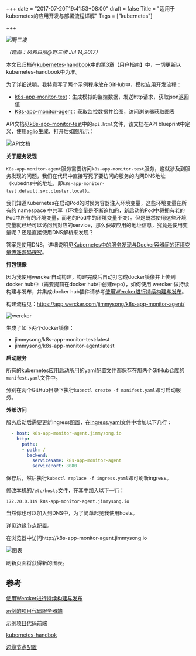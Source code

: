 +++
date = "2017-07-20T19:41:53+08:00"
draft = false
Title = "适用于kubernetes的应用开发与部署流程详解"
Tags = ["kubernetes"]

+++

![野三坡](http://olz1di9xf.bkt.clouddn.com/20170714048.jpg)

*（题图：风和日丽@野三坡 Jul 14,2017）*

本文已归档在[kubernetes-handbook](https://github.com/rootsongjc/kubernetes-handbook)中的第3章【用户指南】中，一切更新以kubernetes-handbook中为准。

为了详细说明，我特意写了两个示例程序放在GitHub中，模拟应用开发流程：

- [k8s-app-monitor-test](https://github.com/rootsongjc/k8s-app-monitor-test)：生成模拟的监控数据，发送http请求，获取json返回值
- [K8s-app-monitor-agent](https://github.com/rootsongjc/k8s-app-monitor-agent)：获取监控数据并绘图，访问浏览器获取图表

API文档见[k8s-app-monitor-test](https://github.com/rootsongjc/k8s-app-monitor-test)中的`api.html`文件，该文档在API blueprint中定义，使用[aglio](https://github.com/danielgtaylor/aglio)生成，打开后如图所示：

![API文档](http://olz1di9xf.bkt.clouddn.com/k8s-app-monitor-test-api-doc.jpg)

**关于服务发现**

`K8s-app-monitor-agent`服务需要访问`k8s-app-monitor-test`服务，这就涉及到服务发现的问题，我们在代码中直接写死了要访问的服务的内网DNS地址（kubedns中的地址，即`k8s-app-monitor-test.default.svc.cluster.local`）。

我们知道Kubernetes在启动Pod的时候为容器注入环境变量，这些环境变量在所有的 namespace 中共享（环境变量是不断追加的，新启动的Pod中将拥有老的Pod中所有的环境变量，而老的Pod中的环境变量不变）。但是既然使用这些环境变量就已经可以访问到对应的service，那么获取应用的地址信息，究竟是使用变量呢？还是直接使用DNS解析来发现？

答案是使用DNS，详细说明见[Kubernetes中的服务发现与Docker容器间的环境变量传递源码探究](https://jimmysong.io/blogs/exploring-kubernetes-env-with-docker/)。

**打包镜像**

因为我使用wercker自动构建，构建完成后自动打包成docker镜像并上传到docker hub中（需要提前在docker hub中创建repo），如何使用 wercker 做持续构建与发布，并集成docker hub插件请参考[使用Wercker进行持续构建与发布](https://jimmysong.io/blogs/continuous-integration-with-wercker/)。

构建流程见：https://app.wercker.com/jimmysong/k8s-app-monitor-agent/

![wercker](http://olz1di9xf.bkt.clouddn.com/k8s-app-monitor-agent-wercker.jpg)

生成了如下两个docker镜像：

- jimmysong/k8s-app-monitor-test:latest
- jimmysong/k8s-app-monitor-agent:latest

**启动服务**

所有的kubernetes应用启动所用的yaml配置文件都保存在那两个GitHub仓库的`manifest.yaml`文件中。

分别在两个GitHub目录下执行`kubectl create -f manifest.yaml`即可启动服务。

**外部访问**

服务启动后需要更新ingress配置，在[ingress.yaml](https://github.com/rootsongjc/kubernetes-handbook/blob/master/manifests/traefik-ingress/ingress.yaml)文件中增加以下几行：

```Yaml
  - host: k8s-app-monitor-agent.jimmysong.io
    http:
      paths:
      - path: /
        backend:
          serviceName: k8s-app-monitor-agent
          servicePort: 8080
```

保存后，然后执行`kubectl replace -f ingress.yaml`即可刷新ingress。

修改本机的`/etc/hosts`文件，在其中加入以下一行：

```
172.20.0.119 k8s-app-monitor-agent.jimmysong.io
```

当然你也可以加入到DNS中，为了简单起见我使用hosts。

详见[边缘节点配置](https://github.com/rootsongjc/kubernetes-handbook/blob/master/practice/edge-node-configuration.md)。

在浏览器中访问http://k8s-app-monitor-agent.jimmysong.io

![图表](http://olz1di9xf.bkt.clouddn.com/k8s-app-monitor-agent.jpg)

刷新页面将获得新的图表。

## 参考

[使用Wercker进行持续构建与发布](https://jimmysong.io/blogs/continuous-integration-with-wercker/)

[示例的项目代码服务器端](https://app.wercker.com/jimmysong/k8s-app-monitor-agent/)

[示例项目代码前端](https://github.com/rootsongjc/k8s-app-monitor-agent)

[kubernetes-handbok](https://jimmysong.io/kubernetes-handbook/)

[边缘节点配置](https://github.com/rootsongjc/kubernetes-handbook/blob/master/practice/edge-node-configuration.md)
